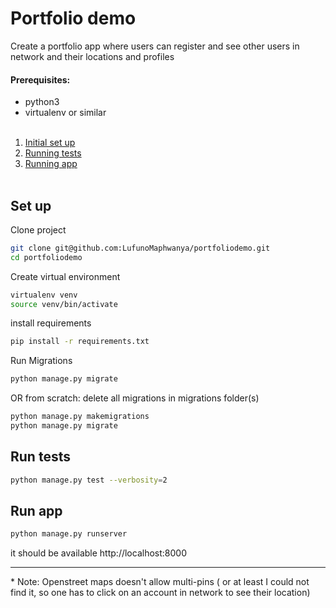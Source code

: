 #  Portfolio demo
Create a portfolio app where users can register and see other users in network and their locations and profiles
<br>

#### Prerequisites:
- python3<br />
- virtualenv or similar<br /><br />


1. [Initial set up](#set-up)<br>
2. [Running tests](#run-tests)<br>
3. [Running app](#run-app)<br><br>

## Set up
Clone project

```bash
git clone git@github.com:LufunoMaphwanya/portfoliodemo.git
cd portfoliodemo
```

Create virtual environment 
```bash
virtualenv venv
source venv/bin/activate
```


install requirements
```bash
pip install -r requirements.txt
```


Run Migrations
```bash
python manage.py migrate
```

OR from scratch: delete all migrations in migrations folder(s)
```bash
python manage.py makemigrations
python manage.py migrate
```



## Run tests

```bash
python manage.py test --verbosity=2
```


## Run app

```bash
python manage.py runserver
```

it should be available http://localhost:8000


<hr />
* Note:
Openstreet maps doesn't allow multi-pins ( or at least I could not find it, so one has to click on an account in network to see their location)